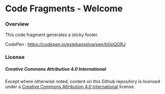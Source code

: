 # Code Fragments - Welcome #

### Overview ###

This code fragment generates a sticky footer.

CodePen : https://codepen.io/estebanspina/pen/bGpQGRJ

### License ###

##### Creative Commons Attribution 4.0 International #####

Except where otherwise noted, content on this Github repository is licensed under a [Creative Commons Attribution 4.0 International](https://creativecommons.org/licenses/by/4.0/) license.
